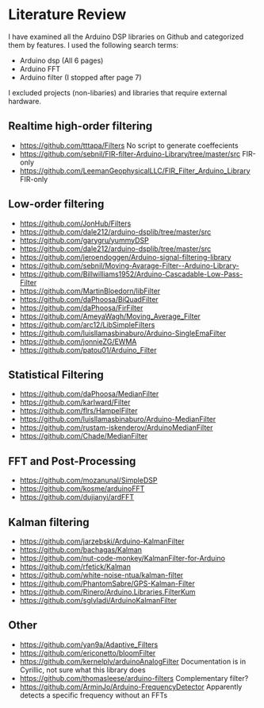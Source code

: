 # Literature Review
I have examined all the Arduino DSP libraries on Github and categorized them by features.
I used the following search terms:
- Arduino dsp (All 6 pages)
- Arduino FFT
- Arduino filter (I stopped after page 7)

I excluded projects (non-libaries) and libraries that require external hardware.

## Realtime high-order filtering
- https://github.com/tttapa/Filters No script to generate coeffecients
- https://github.com/sebnil/FIR-filter-Arduino-Library/tree/master/src FIR-only
- https://github.com/LeemanGeophysicalLLC/FIR_Filter_Arduino_Library FIR-only


## Low-order filtering
- https://github.com/JonHub/Filters
- https://github.com/dale212/arduino-dsplib/tree/master/src
- https://github.com/garygru/yummyDSP
- https://github.com/dale212/arduino-dsplib/tree/master/src
- https://github.com/jeroendoggen/Arduino-signal-filtering-library
- https://github.com/sebnil/Moving-Avarage-Filter--Arduino-Library-
- https://github.com/Billwilliams1952/Arduino-Cascadable-Low-Pass-Filter
- https://github.com/MartinBloedorn/libFilter
- https://github.com/daPhoosa/BiQuadFilter
- https://github.com/daPhoosa/FirFilter
- https://github.com/AmeyaWagh/Moving_Average_Filter
- https://github.com/arc12/LibSimpleFilters
- https://github.com/luisllamasbinaburo/Arduino-SingleEmaFilter
- https://github.com/jonnieZG/EWMA
- https://github.com/patou01/Arduino_Filter

## Statistical Filtering
- https://github.com/daPhoosa/MedianFilter
- https://github.com/karlward/Filter
- https://github.com/flrs/HampelFilter
- https://github.com/luisllamasbinaburo/Arduino-MedianFilter
- https://github.com/rustam-iskenderov/ArduinoMedianFilter
- https://github.com/Chade/MedianFilter

## FFT and Post-Processing
- https://github.com/mozanunal/SimpleDSP
- https://github.com/kosme/arduinoFFT
- https://github.com/dujianyi/ardFFT


## Kalman filtering
- https://github.com/jarzebski/Arduino-KalmanFilter
- https://github.com/bachagas/Kalman
- https://github.com/nut-code-monkey/KalmanFilter-for-Arduino
- https://github.com/rfetick/Kalman
- https://github.com/white-noise-ntua/kalman-filter
- https://github.com/PhantomSabre/GPS-Kalman-Filter
- https://github.com/Rinero/Arduino.Libraries.FilterKum
- https://github.com/sglvladi/ArduinoKalmanFilter

## Other
- https://github.com/yan9a/Adaptive_Filters
- https://github.com/ericonetto/bloomFilter
- https://github.com/kernelplv/arduinoAnalogFilter Documentation is in Cyrillic, not sure what this library does
- https://github.com/thomasleese/arduino-filters Complementary filter?
- https://github.com/ArminJo/Arduino-FrequencyDetector Apparently detects a specific frequency without an FFTs

